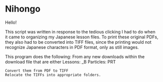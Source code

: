 # Nihongo

Hello!

This script was written in response to the tedious clicking I had to do when it came to organizing my Japanese lesson files. To print these original PDFs, they also had to be converted into TIFF files, since the printing would not recognize Japanese characters in PDF format, only as still images.

This program does the following:
From any new downloads within the download file that are either 
	Lessons:  _B 
	Particles: PRT
	
	Convert them from PDF to TIFF
	Relocate the TIFFs into appropriate folders.
 

